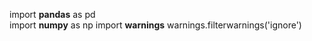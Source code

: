 import __pandas__ as pd     
import __numpy__ as np
import __warnings__
warnings.filterwarnings('ignore')
